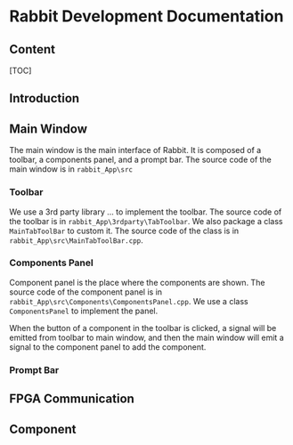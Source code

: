 # Rabbit Development Documentation

## Content
[TOC]

## Introduction


## Main Window

The main window is the main interface of Rabbit. It is composed of a toolbar, a components panel, and a prompt bar.
The source code of the main window is in `rabbit_App\src`

### Toolbar
We use a 3rd party library ... to implement the toolbar. The source code of the toolbar is in `rabbit_App\3rdparty\TabToolbar`.
We also package a class `MainTabToolBar` to custom it. The source code of the class is in `rabbit_App\src\MainTabToolBar.cpp`.

### Components Panel

Component panel is the place where the components are shown. The source code of the component panel is in `rabbit_App\src\Components\ComponentsPanel.cpp`. We use a class `ComponentsPanel` to implement the panel.

When the button of a component in the toolbar is clicked, a signal will be emitted from toolbar to main window, and then the main window will emit a signal to the component panel to add the component.




### Prompt Bar

## FPGA Communication


## Component
